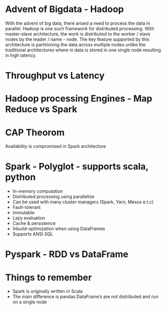 # Advent of Bigdata - Hadoop
With the advent of big data, there arised a need to process the data in parallel. Hadoop is one such framework for distributed processing.
With master-slave architecture, the work is distributed to the worker / slave nodes by the leader / name - node. The key feature supported
by this architecture is partitioning the data across multiple nodes unlike the traditional architectures where in data is stored in one 
single node resulting in high latency.


# Throughput vs Latency

# Hadoop processing Engines - Map Reduce vs Spark

# CAP Theorom
Availability is compromised in Spark architecture

# Spark - Polyglot - supports scala, python
* In-memory computation
* Distributed processing using parallelize
* Can be used with many cluster managers (Spark, Yarn, Mesos e.t.c)
* Fault-tolerant
* Immutable
* Lazy evaluation
* Cache & persistence
* Inbuild-optimization when using DataFrames
* Supports ANSI SQL

# Pyspark - RDD vs DataFrame

# Things to remember
 * Spark is originally written in Scala
 * The main difference is pandas DataFrame’s are not distributed and run on a single node


